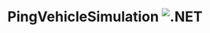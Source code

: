 # PingVehicleSimulation   ![.NET](https://github.com/diaakhateeb/PingVehicleSimulation/workflows/.NET/badge.svg)

